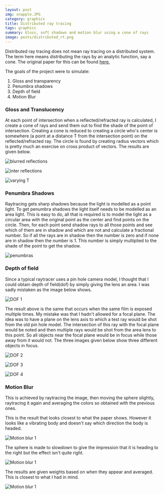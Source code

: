 ```yaml
---
layout: post
img: snapple.JPG
category: graphics
title: Distributed ray tracing
tags: graphics
summary: Gloss, soft shadows and motion blur using a cone of rays
image: posts/distributed_rt.png
---
```


Distributed ray tracing does not mean ray tracing on a distributed system. The term here means distributing the rays by an analytic function, say a cone. The original paper for this can be found [here.](http://artis.inrialpes.fr/Enseignement/TRSA/CookDistributed84.pdf)

The goals of the project were to simulate:

1. Gloss and transparency
2. Penumbra shadows
3. Depth of field
4. Motion Blur

### Gloss and Translucency

At each point of intersection when a reflected/refracted ray is calculated, I create a cone of rays and send them out to find the shade of the point of intersection.
Creating a cone is reduced to creating a circle who's center is somewhere (a point at a distance T from the intersection point) on the reflected/refracted ray. The circle is found by creating radius vectors which is pretty much an exercise on cross product of vectors.
The results are given below.

![blurred reflections](/img/distributedRT/reflections1.png "blurred reflections")

![inter reflections](/img/distributedRT/inter-reflections.png "inter reflections")

![varying T](/img/distributedRT/T=160,R=16,W=1,D=20.png "varying T to get close to pure reflections")

### Penumbra Shadows

Raytracing gets sharp shadows because the light is modelled as a point light. To get penumbra shadows the light itself needs to be modelled as an area light.
This is easy to do, all that is required is to model the light as a circular area with the original point as the center and find points on the circle.
Then, for each point send shadow rays to all those points and see which of them are in shadow and which are not and calculate a fractional number. So if all the rays are in shadow then the number is zero and if none are in shadow then the number is 1.
This number is simply multiplied to the shade of the point to get the shadow.

![penumbras](/img/distributedRT/penumbras.png "soft shadows")

### Depth of field

Since a typical raytracer uses a pin hole camera model, I thought that I could obtain depth of field(dof) by simply giving the lens an area. I was sadly mistaken as the image below shows.

![DOF 1](/img/distributedRT/DOF.jpg "depth of field, all out of focus")

The result above is the same that occurs when the same film is exposed multiple times.
My mistake was that I hadn't allowed for a focal plane. The idea was to have a plane on the lens axis to which a test ray would be shot from the old pin hole model. The intersection of this ray with the focal plane would be noted and then multiple rays would be shot from the area lens to this point.
So all objects near the focal plane would be in focus while those away from it would not.
The three images given below show three different objects in focus.

![DOF 2](/img/distributedRT/DOF1.png "depth of field, farthest in focus")

![DOF 3](/img/distributedRT/DOF2.png "depth of field, medium in focus")

![DOF 4](/img/distributedRT/DOF3.png "depth of field, closest in focus")

### Motion Blur

This is achieved by raytracing the image, then moving the sphere slightly, raytracing it again and averaging the colors so obtained with the previous ones.

This is the result that looks closest to what the paper shows. However it looks like a vibrating body and doesn't say which direction the body is headed.

![Motion blur 1](/img/distributedRT/looks_closest_to_the_paper.png "looks closest to what was in the paper")

The sphere is made to slowdown to give the impression that it is heading to the right but the effect isn't quite right.

![Motion blur 1](/img/distributedRT/MB_with_slow_down.png "making it look like it's slowing down")

The results are given weights based on when they appear and averaged. This is closest to what I had in mind.

![Motion blur 1](/img/distributedRT/weighte_Iter=30_speed=0.2.png "closer to what I wanted")
